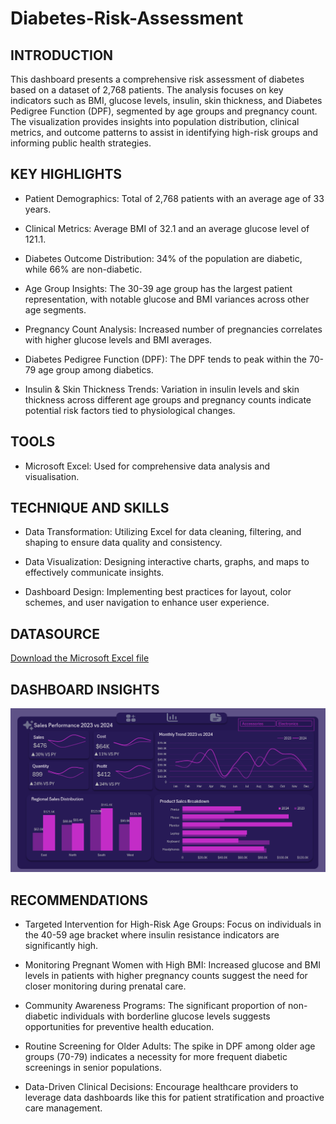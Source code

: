 # Diabetes-Risk-Assessment

## INTRODUCTION
This dashboard presents a comprehensive risk assessment of diabetes based on a dataset of 2,768 patients. The analysis focuses on key indicators such as BMI, glucose levels, insulin, skin thickness, and Diabetes Pedigree Function (DPF), segmented by age groups and pregnancy count. The visualization provides insights into population distribution, clinical metrics, and outcome patterns to assist in identifying high-risk groups and informing public health strategies.


## KEY HIGHLIGHTS
- Patient Demographics: Total of 2,768 patients with an average age of 33 years.

- Clinical Metrics: Average BMI of 32.1 and an average glucose level of 121.1.

- Diabetes Outcome Distribution: 34% of the population are diabetic, while 66% are non-diabetic.

- Age Group Insights: The 30-39 age group has the largest patient representation, with notable glucose and BMI variances across other age segments.

- Pregnancy Count Analysis: Increased number of pregnancies correlates with higher glucose levels and BMI averages.

- Diabetes Pedigree Function (DPF): The DPF tends to peak within the 70-79 age group among diabetics.

- Insulin & Skin Thickness Trends: Variation in insulin levels and skin thickness across different age groups and pregnancy counts indicate potential risk factors tied to physiological changes.


## TOOLS
- Microsoft Excel: Used for comprehensive data analysis and visualisation.

## TECHNIQUE AND SKILLS

- Data Transformation: Utilizing Excel for data cleaning, filtering, and shaping to ensure data quality and consistency.

- Data Visualization: Designing interactive charts, graphs, and maps to effectively communicate insights.

- Dashboard Design: Implementing best practices for layout, color schemes, and user navigation to enhance user experience.

## DATASOURCE
<a href = https://github.com/Shanu998/SALES-PERFORMANCE-/blob/main/SALES_PERFORMANCE.xlsx> Download the Microsoft Excel file </a>


## DASHBOARD INSIGHTS
![Overview Dashboard](https://github.com/Shanu998/SALES-PERFORMANCE-/blob/main/SHANU%20SALES%20PERFORMANCE.png)



## RECOMMENDATIONS
- Targeted Intervention for High-Risk Age Groups: Focus on individuals in the 40-59 age bracket where insulin resistance indicators are significantly high.

- Monitoring Pregnant Women with High BMI: Increased glucose and BMI levels in patients with higher pregnancy counts suggest the need for closer monitoring during prenatal care.

- Community Awareness Programs: The significant proportion of non-diabetic individuals with borderline glucose levels suggests opportunities for preventive health education.

- Routine Screening for Older Adults: The spike in DPF among older age groups (70-79) indicates a necessity for more frequent diabetic screenings in senior populations.

- Data-Driven Clinical Decisions: Encourage healthcare providers to leverage data dashboards like this for patient stratification and proactive care management.
